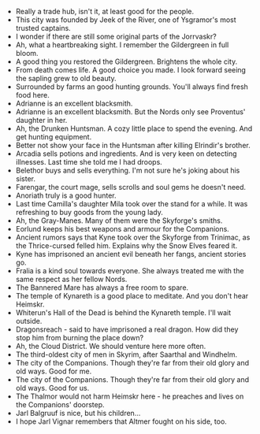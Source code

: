 - Really a trade hub, isn't it, at least good for the people.
- This city was founded by Jeek of the River, one of Ysgramor's most trusted captains.
- I wonder if there are still some original parts of the Jorrvaskr?
- Ah, what a heartbreaking sight. I remember the Gildergreen in full bloom.
- A good thing you restored the Gildergreen. Brightens the whole city.
- From death comes life. A good choice you made. I look forward seeing the sapling grew to old beauty.
- Surrounded by farms an good hunting grounds. You'll always find fresh food here.
- Adrianne is an excellent blacksmith.
- Adrianne is an excellent blacksmith. But the Nords only see Proventus' daughter in her.
- Ah, the Drunken Huntsman. A cozy little place to spend the evening. And get hunting equipment.
- Better not show your face in the Huntsman after killing Elrindir's brother.
- Arcadia sells potions and ingredients. And is very keen on detecting illnesses. Last time she told me I had droops.
- Belethor buys and sells everything. I'm not sure he's joking about his sister.
- Farengar, the court mage, sells scrolls and soul gems he doesn't need.
- Anoriath truly is a good hunter.
- Last time Camilla's daughter Mila took over the stand for a while. It was refreshing to buy goods from the young lady.
- Ah, the Gray-Manes. Many of them were the Skyforge's smiths.
- Eorlund keeps his best weapons and armour for the Companions.
- Ancient rumors says that Kyne took over the Skyforge from Trinimac, as the Thrice-cursed felled him. Explains why the Snow Elves feared it.
- Kyne has imprisoned an ancient evil beneath her fangs, ancient stories go.
- Fralia is a kind soul towards everyone. She always treated me with the same respect as her fellow Nords.
- The Bannered Mare has always a free room to spare.
- The temple of Kynareth is a good place to meditate. And you don't hear Heimskr.
- Whiterun's Hall of the Dead is behind the Kynareth temple. I'll wait outside.
- Dragonsreach - said to have imprisoned a real dragon. How did they stop him from burning the place down?
- Ah, the Cloud District. We should venture here more often.
- The third-oldest city of men in Skyrim, after Saarthal and Windhelm.
- The city of the Companions. Though they're far from their old glory and old ways. Good for me.
- The city of the Companions. Though they're far from their old glory and old ways. Good for us.
- The Thalmor would not harm Heimskr here - he preaches and lives on the Companions' doorstep.
- Jarl Balgruuf is nice, but his children...
- I hope Jarl Vignar remembers that Altmer fought on his side, too.

